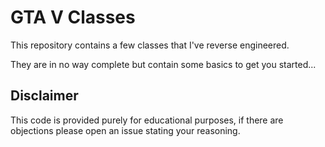 # GTA V Classes

This repository contains a few classes that I've reverse engineered.

They are in no way complete but contain some basics to get you started...

## Disclaimer

This code is provided purely for educational purposes, if there are objections please open an issue stating your reasoning.